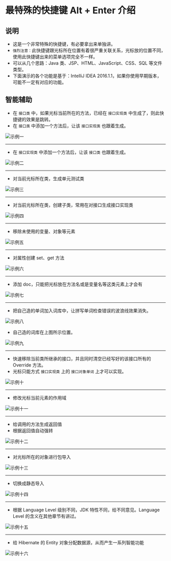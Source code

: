 # 最特殊的快捷键 Alt + Enter 介绍

## 说明

* 这是一个非常特殊的快捷键，有必要拿出来单独讲。
* `强烈注意：`此快捷键跟光标所在位置有着很严重关联关系，光标放的位置不同，使用此快捷键出来的菜单选项完全不一样。
* 可以从几个思路：Java 类、JSP、HTML、JavaScript、CSS、SQL 等文件类型。
* 下面演示的各个功能是基于：IntelliJ IDEA 2016.1.1，如果你使用早期版本，可能不一定有对应的功能。

## 智能辅助

* 在 `接口类` 中，如果光标当前所在的方法，已经在 `接口实现类` 中生成了，则此快捷键的效果是跳转。
* 在 `接口类` 中添加一个方法后，让该 `接口实现类` 也跟着生成。

![示例一](res/hotkey-alt-enter-introduce-1.gif)

---

* 在 `接口实现类` 中添加一个方法后，让该 `接口类` 也跟着生成。

![示例二](res/hotkey-alt-enter-introduce-2.gif)

---

* 对当前光标所在类，生成单元测试类

![示例三](res/hotkey-alt-enter-introduce-3.gif)

---

* 对当前光标所在类，创建子类，常用在对接口生成接口实现类

![示例四](res/hotkey-alt-enter-introduce-4.gif)

---

* 移除未使用的变量、对象等元素

![示例五](res/hotkey-alt-enter-introduce-5.gif)

---

* 对属性创建 set、get 方法

![示例六](res/hotkey-alt-enter-introduce-6.gif)

---

* 添加 doc，只能把光标放在方法名或是变量名等这类元素上才会有

![示例七](res/hotkey-alt-enter-introduce-7.gif)

---

* 把自己造的单词加入词库中，让拼写单词检查错误的波浪线效果消失。

![示例八](res/hotkey-alt-enter-introduce-8.gif)

* 自己造的词库在上图所示位置。

![示例九](res/hotkey-alt-enter-introduce-9.png)

---

* 快速移除当前类所继承的接口，并且同时清空已经写好的该接口所有的 Override 方法。
* 光标只能方式 `接口实现类` 上的 `接口对象单词` 上才可以实现。

![示例十](res/hotkey-alt-enter-introduce-10.gif)

---

* 修改光标当前元素的作用域

![示例十一](res/hotkey-alt-enter-introduce-11.gif)

---

* 给调用的方法生成返回值
* 根据返回值自动强转

![示例十二](res/hotkey-alt-enter-introduce-12.gif)

---

* 对光标所在的对象进行包导入

![示例十三](res/hotkey-alt-enter-introduce-13.gif)

---

* 切换成静态导入

![示例十四](res/hotkey-alt-enter-introduce-14.gif)

---

* 根据 Language Level 级别不同，JDK 特性不同，给不同意见。Language Level 的含义在其他章节有讲过。

![示例十五](res/hotkey-alt-enter-introduce-15.gif)

---

* 给 Hibernate 的 Entity 对象分配数据源，从而产生一系列智能功能

![示例十六](res/hotkey-alt-enter-introduce-16.gif)
